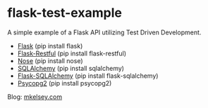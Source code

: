 flask-test-example
==================

A simple example of a Flask API utilizing Test Driven Development.

* [Flask](http://flask.pocoo.org/) (pip install flask)
* [Flask-Restful](http://flask-restful.readthedocs.org/) (pip install flask-restful)
* [Nose](https://nose.readthedocs.org/en/latest/) (pip install nose)
* [SQLAlchemy](http://www.sqlalchemy.org/) (pip install sqlalchemy)
* [Flask-SQLAlchemy](http://pythonhosted.org/Flask-SQLAlchemy/) (pip install flask-sqlalchemy)
* [Psycopg2](http://initd.org/psycopg/) (pip install psycopg2)


Blog: [mkelsey.com](http://mkelsey.com/2013/05/15/test-driven-development-of-a-flask-api/)